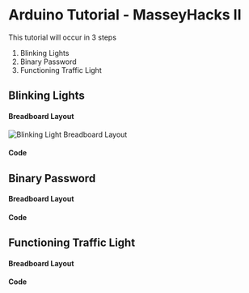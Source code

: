# Arduino Tutorial - MasseyHacks II

This tutorial will occur in 3 steps
1. Blinking Lights
2. Binary Password
3. Functioning Traffic Light

## Blinking Lights
#### Breadboard Layout
![Blinking Light Breadboard Layout](http://github.com/MasoudH/arduino-tutorial/tree/master/Blinking_Light/img/breadboard.JPG)
#### Code


## Binary Password
#### Breadboard Layout

#### Code

## Functioning Traffic Light
#### Breadboard Layout

#### Code
